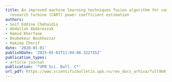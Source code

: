 ```yaml
---
title: An improved machine learning techniques fusion algorithm for controls advanced
  research turbine (CART) power coefficient estimation
authors:
- Seif Eddine Chehaidia
- Abdallah Abderezzak
- Hamid Kherfane
- Boubekeur Boukhezzar
- Hakima Cherif
date: '2020-01-01'
publishDate: '2025-05-02T11:04:08.322735Z'
publication_types:
- article-journal
publication: '*UPB Sci. Bull. C*'
url_pdf: https://www.scientificbulletin.upb.ro/rev_docs_arhiva/full9b0_988885.pdf
---
```

